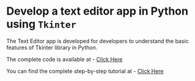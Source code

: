 # Develop a text editor app in Python using `Tkinter`

The Text Editor app is developed for developers to understand the basic features of Tkinter library in Python.

The complete code is available at - [Click Here](https://github.com/saifeemustafaq/blog_tkinter/blob/main/app.py)

You can find the complete step-by-step tutorial at - [Click Here]()


